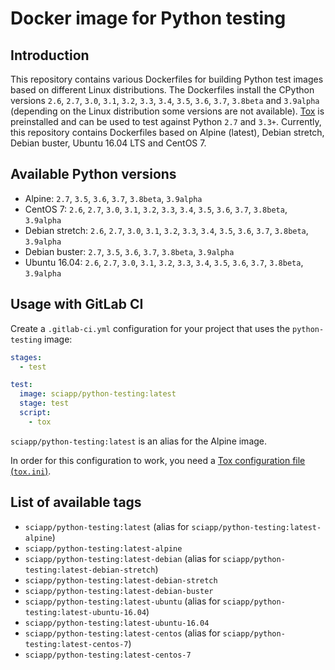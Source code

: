 # Docker image for Python testing

## Introduction

This repository contains various Dockerfiles for building Python test images based on different Linux distributions. The
Dockerfiles install the CPython versions `2.6`, `2.7`, `3.0`, `3.1`, `3.2`, `3.3`, `3.4`, `3.5`, `3.6`, `3.7`, `3.8beta`
and `3.9alpha` (depending on the Linux distribution some versions are not available).
[Tox](https://tox.readthedocs.io/en/latest/) is preinstalled and can be used to test against Python `2.7` and `3.3+`.
Currently, this repository contains Dockerfiles based on Alpine (latest), Debian stretch, Debian buster, Ubuntu 16.04
LTS and CentOS 7.

## Available Python versions

- Alpine: `2.7`, `3.5`, `3.6`, `3.7`, `3.8beta`, `3.9alpha`
- CentOS 7: `2.6`, `2.7`, `3.0`, `3.1`, `3.2`, `3.3`, `3.4`, `3.5`, `3.6`, `3.7`, `3.8beta`, `3.9alpha`
- Debian stretch: `2.6`, `2.7`, `3.0`, `3.1`, `3.2`, `3.3`, `3.4`, `3.5`, `3.6`, `3.7`, `3.8beta`, `3.9alpha`
- Debian buster: `2.7`, `3.5`, `3.6`, `3.7`, `3.8beta`, `3.9alpha`
- Ubuntu 16.04: `2.6`, `2.7`, `3.0`, `3.1`, `3.2`, `3.3`, `3.4`, `3.5`, `3.6`, `3.7`, `3.8beta`, `3.9alpha`

## Usage with GitLab CI

Create a `.gitlab-ci.yml` configuration for your project that uses the `python-testing` image:

```yaml
stages:
  - test

test:
  image: sciapp/python-testing:latest
  stage: test
  script:
    - tox
```

`sciapp/python-testing:latest` is an alias for the Alpine image.

In order for this configuration to work, you need a
[Tox configuration file (`tox.ini`)](https://tox.readthedocs.io/en/latest/).

## List of available tags

- `sciapp/python-testing:latest` (alias for `sciapp/python-testing:latest-alpine`)
- `sciapp/python-testing:latest-alpine`
- `sciapp/python-testing:latest-debian` (alias for `sciapp/python-testing:latest-debian-stretch`)
- `sciapp/python-testing:latest-debian-stretch`
- `sciapp/python-testing:latest-debian-buster`
- `sciapp/python-testing:latest-ubuntu` (alias for `sciapp/python-testing:latest-ubuntu-16.04`)
- `sciapp/python-testing:latest-ubuntu-16.04`
- `sciapp/python-testing:latest-centos` (alias for `sciapp/python-testing:latest-centos-7`)
- `sciapp/python-testing:latest-centos-7`
